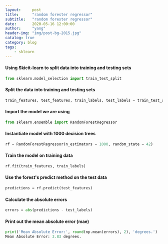 ```yaml
---
layout:     post
title:      "random forester regressor"
subtitle:   "random forester regressor"
date:       2020-05-16 12:00:00
author:     "yang"
header-img: "img/post-bg-2015.jpg"
catalog: true
category: blog
tags:
    - sklearn
---
```


#### Using Skicit-learn to split data into training and testing sets
```python
from sklearn.model_selection import train_test_split
```

#### Split the data into training and testing sets
```python
train_features, test_features, train_labels, test_labels = train_test_split(features, labels, test_size = 0.25, random_state = 42)
```


#### Import the model we are using
```python
from sklearn.ensemble import RandomForestRegressor
```
#### Instantiate model with 1000 decision trees

```python
rf = RandomForestRegressor(n_estimators = 1000, random_state = 42)
```
#### Train the model on training data
```python
rf.fit(train_features, train_labels)
```


#### Use the forest's predict method on the test data
```python
predictions = rf.predict(test_features)
```
#### Calculate the absolute errors
```python
errors = abs(predictions - test_labels)
```

#### Print out the mean absolute error (mae)
```python
print('Mean Absolute Error:', round(np.mean(errors), 2), 'degrees.')
Mean Absolute Error: 3.83 degrees.
```